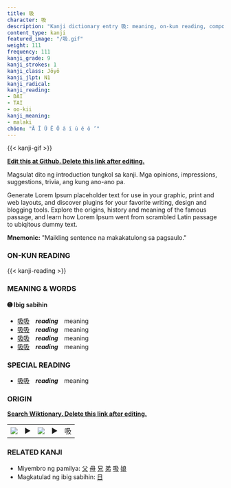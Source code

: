 ```yaml
---
title: 吸
character: 吸
description: "Kanji dictionary entry 吸: meaning, on-kun reading, compounds, origin, related kanji"
content_type: kanji
featured_image: "/吸.gif"
weight: 111
frequency: 111
kanji_grade: 9
kanji_strokes: 1
kanji_class: Jōyō
kanji_jlpt: N1
kanji_radical: 
kanji_reading: 
- DAI
- TAI
- oo-kii
kanji_meaning:
- malaki
chōon: "Ā Ī Ū Ē Ō ā ī ū ē ō ’"
---
```

[//]: # (Don't edit the line below. Kanji animated GIF code is automatically generated.)
{{< kanji-gif >}}

[//]: # (Edit below this line.)

**[Edit this at Github. Delete this link after editing.](https://github.com/tim0g/tim/tree/main/content/kanji/吸/index.md)**

Magsulat dito ng introduction tungkol sa kanji. Mga opinions, impressions, suggestions, trivia, ang kung ano-ano pa.

Generate Lorem Ipsum placeholder text for use in your graphic, print and web layouts, and discover plugins for your favorite writing, design and blogging tools. Explore the origins, history and meaning of the famous passage, and learn how Lorem Ipsum went from scrambled Latin passage to ubiqitous dummy text.
 
**Mnemonic:** "Maikling sentence na makakatulong sa pagsaulo."

### ON-KUN READING

[//]: # (Don't edit the line below. ON-KUN READING code is automatically generated.)
{{< kanji-reading >}}

### MEANING & WORDS

#### ➊ **Ibig sabihin**
  - [吸](../吸)[吸](../吸)　***reading***　meaning
  - [吸](../吸)[吸](../吸)　***reading***　meaning
  - [吸](../吸)[吸](../吸)　***reading***　meaning
  - [吸](../吸)[吸](../吸)　***reading***　meaning

### SPECIAL READING
  - [吸](../吸)[吸](../吸)　***reading***　meaning

### ORIGIN

**[Search Wiktionary. Delete this link after editing.](https://wiktionary.org/wiki/吸)**
<table class="kanji-table"><tr><td>
<img src="60px-吸-bronze.svg.png">
</td><td>▶</td><td>
<img src="60px-吸-oracle.svg.png">
</td><td>▶</td>
<td class="kanji-origin">吸</td>
</tr></table>

### RELATED KANJI
- Miyembro ng pamilya: [父](../父) [母](../母) [兄](../兄) [弟](../弟) [吸](../吸) [娘](../娘)
- Magkatulad ng ibig sabihin: [日](../日)
